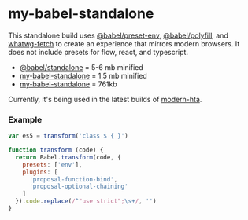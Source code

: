 # my-babel-standalone

This standalone build uses [@babel/preset-env](https://github.com/babel/babel/tree/master/packages/babel-preset-env), [@babel/polyfill](https://github.com/babel/babel/tree/master/packages/babel-polyfill), and [whatwg-fetch](https://github.com/github/fetch) to create an experience that mirrors modern browsers. It does not include presets for flow, react, and typescript.

* [@babel/standalone](https://github.com/babel/babel/tree/master/packages/babel-standalone) = 5-6 mb minified
* [my-babel-standalone](https://github.com/joncasey/my-babel-standalone) = 1.5 mb minified
* [my-babel-standalone](https://github.com/tangshuang/my-babel-standalone) = 761kb

Currently, it's being used in the latest builds of [modern-hta](https://github.com/joncasey/modern-hta).

### Example
````javascript
var es5 = transform('class $ { }')

function transform (code) {
  return Babel.transform(code, {
    presets: ['env'],
    plugins: [
      'proposal-function-bind',
      'proposal-optional-chaining'
    ]
  }).code.replace(/^"use strict";\s+/, '')
}
````
